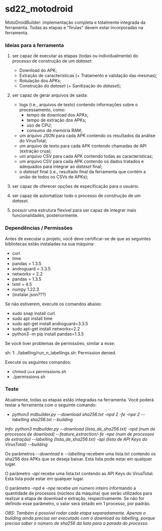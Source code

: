 # sd22_motodroid

MotoDroidBuilder: implementação completa e totalmente integrada da ferramenta. Todas as etapas e "firulas" devem estar incorporadas na ferramenta.

### Ideias para a ferramenta

1) ser capaz de executar as etapas (todas ou individualmente) do processo de construção de um *dataset*:
    -   Download do APK;
    -   Extração de características (+ Tratamento e validação das mesmas);
    -   Rotulação dos APKs;
    -   Construção do *dataset* (+ Sanitização do *dataset*);

2) ser capaz de gerar arquivos de saída:
    -   logs (i.e., arquivos de texto) contendo informações sobre o processamento, como:
        -   tempo de download dos APKs;
        -   tempo de extração dos APKs;
        -   uso de CPU;
        -   consumo de memória RAM;
    -   um arquivo JSON para cada APK contendo os resultados da análise do VirusTotal;
    -   um arquivo de texto para cada APK contendo chamadas de API (extração crua);
    -   um arquivo CSV para cada APK contendo todas as características;
    -   um arquivo CSV para cada APK contendo os dados tratados e adequados para integrar ao *dataset* final;
    -   o *dataset* final (i.e., resultado final da ferramenta que contém a união de todos os CSVs de APKs);

3) ser capaz de oferecer opções de especificação para o usuário.

4) ser capaz de automatizar todo o processo de construção de um *dataset*.

5) possuir uma estrutura flexível para ser capaz de integrar mais funcionalidades, posteriormente.


### Dependências / Permissões
Antes de executar o projeto, você deve certificar-se de que as seguintes bibliotecas estão instaladas na sua máquina:

* curl 
* time
* pandas = 1.3.5
* androguard = 3.3.5
* networkx = 2.2
* pandas = 1.3.5
* lxml = 4.5
* numpy 1.22.3
* (instalar json???)

Se não estiverem, execute os comandos abaixo:

- sudo snap install curl
- sudo apt install time
- sudo apt-get install androguard=3.3.5
- sudo apt-get install networkx=2.2
- python3 -m pip install pandas=1.3.5

Se você tiver problemas de permissões, similar a esse:

sh: 1: ./labelling/run_n_labellings.sh: Permission denied.

Execute os seguintes comandos:

- chmod u+x permissions.sh
- ./permissions.sh


### Teste

Atualmente, todas as etapas estão integradas na ferramenta. Você poderá testar a ferramenta com o seguinte comando:

* *python3 mdbuilder.py --download sha256.txt -npd 2 -fe -npe 2 --labelling sha256.txt --building*

*Info: python3 mdbuilder.py --download (lista_de_sha256.txt) -npd (num de processos de download) --feature_extraction/-fe -npe (num de processos de extração) --labelling (lista_de_sha256.txt) -api (lista de API Keys do VirusTotal) --building*

Os parâmetros *--download* e *--labelling* recebem uma lista.txt contendo os sha256 dos APKs que se deseja baixar. Esta lista pode estar em qualquer lugar.

O parâmetro *-api* recebe uma lista.txt contendo as API Keys do VirusTotal. Esta lista pode estar em qualquer lugar.

O parâmetro *-npd* e -*npe* recebe um número inteiro informando a quantidade de processos (núcleos da máquina) que serão utilizados para realizar a etapa de download e extração, respectivamente. Se não for definido esse parâmetro, o valor será setado em 1 processo, por padrão.

*OBS: Também é possível rodar cada etapa separadamente. Apenas o building ainda precisa ser executado com o download ou labelling, porque precisa saber o número de sha256 da lista para a parada do processo.*